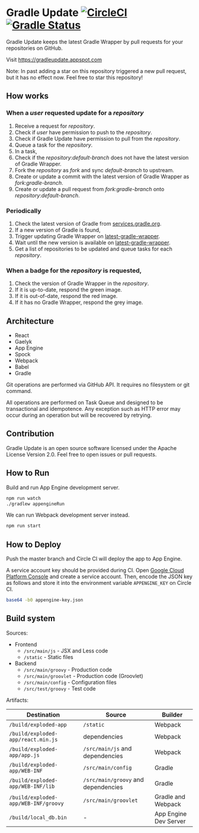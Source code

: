 # Gradle Update [![CircleCI](https://circleci.com/gh/int128/gradleupdate-v2.svg?style=svg)](https://circleci.com/gh/int128/gradleupdate-v2) [![Gradle Status](https://gradleupdate.appspot.com/int128/gradleupdate-v2/status.svg?branch=master)](https://gradleupdate.appspot.com/int128/gradleupdate-v2/status)

Gradle Update keeps the latest Gradle Wrapper by pull requests for your repositories on GitHub.

Visit https://gradleupdate.appspot.com

Note:
In past adding a star on this repository triggered a new pull request, but it has no effect now.
Feel free to star this repository!


## How works

### When a _user_ requested update for a _repository_

1. Receive a request for _repository_.
  1. Check if _user_ have permission to push to the _repository_.
  2. Check if Gradle Update have permission to pull from the _repository_.
  3. Queue a task for the _repository_.
2. In a task,
  1. Check if the _repository_:_default-branch_ does not have the latest version of Gradle Wrapper.
  2. Fork the _repository_ as _fork_ and sync _default-branch_ to upstream.
  3. Create or update a commit with the latest version of Gradle Wrapper as _fork_:_gradle-branch_.
  4. Create or update a pull request from _fork_:_gradle-branch_ onto _repository_:_default-branch_.


### Periodically

1. Check the latest version of Gradle from [services.gradle.org](https://services.gradle.org).
2. If a new version of Gradle is found,
  1. Trigger updating Gradle Wrapper on [latest-gradle-wrapper](https://github.com/int128/latest-gradle-wrapper).
  2. Wait until the new version is available on [latest-gradle-wrapper](https://github.com/int128/latest-gradle-wrapper).
  3. Get a list of repositories to be updated and queue tasks for each _repository_.


### When a badge for the _repository_ is requested,

1. Check the version of Gradle Wrapper in the _repository_.
2. If it is up-to-date, respond the green image.
3. If it is out-of-date, respond the red image.
4. If it has no Gradle Wrapper, respond the grey image.


## Architecture

* React
* Gaelyk
* App Engine
* Spock
* Webpack
* Babel
* Gradle

Git operations are performed via GitHub API. It requires no filesystem or git command.

All operations are performed on Task Queue and designed to be transactional and idempotence. Any exception such as HTTP error may occur during an operation but will be recovered by retrying.


## Contribution

Gradle Update is an open source software licensed under the Apache License Version 2.0. Feel free to open issues or pull requests.


How to Run
----------

Build and run App Engine development server.

```bash
npm run watch
./gradlew appengineRun
```

We can run Webpack development server instead.

```bash
npm run start
```

How to Deploy
-------------

Push the master branch and Circle CI will deploy the app to App Engine.

A service account key should be provided during CI.
Open [Google Cloud Platform Console](https://console.cloud.google.com/iam-admin/serviceaccounts) and create a service account.
Then, encode the JSON key as follows and store it into the environment variable `APPENGINE_KEY` on Circle CI.

```bash
base64 -b0 appengine-key.json
```

Build system
------------

Sources:

* Frontend
  * `/src/main/js` - JSX and Less code
  * `/static` - Static files
* Backend
  * `/src/main/groovy` - Production code
  * `/src/main/groovlet` - Production code (Groovlet)
  * `/src/main/config` - Configuration files
  * `/src/test/groovy` - Test code

Artifacts:

Destination                             | Source                                | Builder
----------------------------------------|---------------------------------------|---------
`/build/exploded-app`                   | `/static`                             | Webpack
`/build/exploded-app/react.min.js`      | dependencies                          | Webpack
`/build/exploded-app/app.js`            | `/src/main/js` and dependencies       | Webpack
`/build/exploded-app/WEB-INF`           | `/src/main/config`                    | Gradle
`/build/exploded-app/WEB-INF/lib`       | `/src/main/groovy` and dependencies   | Gradle
`/build/exploded-app/WEB-INF/groovy`    | `/src/main/groovlet`                  | Gradle and Webpack
`/build/local_db.bin`                   | -                                     | App Engine Dev Server
